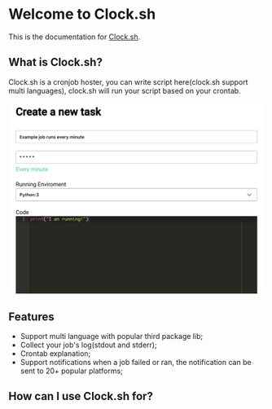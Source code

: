 # Welcome to Clock.sh

This is the documentation for [Clock.sh](https://clock.sh).

## What is Clock.sh?

Clock.sh is a cronjob hoster, you can write script here(clock.sh support multi languages), clock.sh will run your script based on your crontab.

![image-20190720151544217](./assets/image-20190720151544217.png)

## Features

- Support multi language with popular third package lib;
- Collect your job's log(stdout and stderr);
- Crontab explanation;
- Support notifications when a job failed or ran, the notification can be sent to 20+ popular platforms;

## How can I use Clock.sh for?

